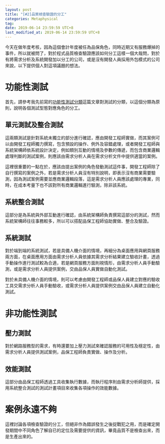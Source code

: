 ```yaml
---
layout: post
title: "[#2]品質檢查驗證的分工"
categories: Metaphysical
tag: 
date: 2019-06-14 23:59:59 UTC+8 
last_modified_at: 2019-06-14 23:59:59 UTC+8 
---
```


今天在做年度考核，因為這個會計年度被任為品保角色，同時近期又有服務爆掉的事件，所以就被問了，對於程式品質檢查驗證應該如何分工這樣一個大哉問，對於有將需求分析及系統開發加以分工的公司，或是沒有開發人員採用外包模式的公司來說，以下提供個人對這項議題的想法。

# 功能性測試
首先，請參考我先前寫的[功能性測試分類][TestType]這篇文章對測試的分類，以這個分類為原則，說明各個測試型態對應角色的分工。

## 單元測試及整合測試
這兩類測試是針對系統未獨立的部分進行確認，應由開發工程師實做，而其案例可以由開發工程師獨力撰寫，包含預設的操作、例外及容錯處理，或者開發工程師與系統架構師依系統設計決定，例如類別互動的情境及參數的傳遞，而包含商業邏輯處理判斷的測試案例，則應該由需求分析人員在需求分析文件中提供適當的案例。

這裡很重要的一點在於，應該由提出案例的角色發動測試這件事，開發工程師除了自行撰寫的案例之外，若是需求分析人員沒有特別說明，即表示沒有商業需要驗測，因為測試案例需要並應商業邏輯段落，這是需求分析人員應該處理的專業，同時，在成本考量下也不該對所有商業邏輯進行驗測，除非該系統。

## 系統整合測試
這部分是為系統與外部互動進行確認，由系統架構師負責撰寫這部分的測試，然而系統架構師往往事務較多，所以可以搭配品保工程師協助實做、整合及驗證。

## 系統測試
對於端到端的系統測試，若是具備人機介面的情境，再細分為桌面應用與網頁服務兩方面，在桌面應用方面由需求分析人員依據其需求分析結果建立驗收計畫，透過手動操作進行測試較為合適，若是網頁服務方面則視情形，由需求分析人員手動驗測，或是需求分析人員提供案例，交由品保人員實做自動化測試。

對於未具備人機介面的情境，則可以考慮由開發工程師或品保人員建立對應的驗收工具交需求分析人員手動驗收，或需求分析人員提供案例交由品保人員建立自動化測試。

# 非功能性測試
## 壓力測試
對於網路服務型的需求，有時還要加上壓力測試來確認服務的可用性及穩定性，由需求分析人員提供測試案例，品保工程師負責實做、操作及分析。

## 效能測試
這部分由品保工程師透過工具收集執行數據，而執行程序則由需求分析師提供，採用系統整合測試的測試計畫項目來收集各項操作的效能數據。

# 案例永遠不夠
這裡討論各項檢查驗證的分工，但絕非作為錯誤發生之後捉戰犯之用，而是確定開發期間中不同角色了解自已的定位及需要提供的資訊，畢竟品質不是檢查出來，而是生產出來的。


[TestType]:https://no129.github.io/qa/2018/08/27/QA-004-ClassificationOfFunctionalTesting.html "功能性測試分類"